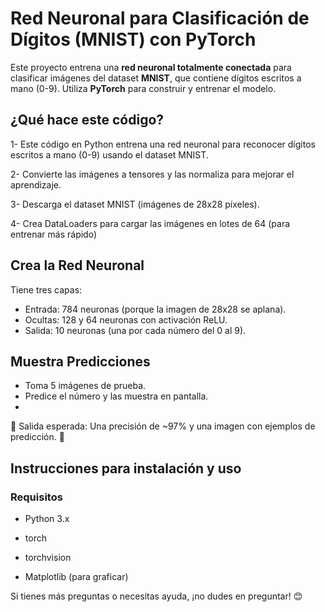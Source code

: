 # Red Neuronal para Clasificación de Dígitos (MNIST) con PyTorch

Este proyecto entrena una **red neuronal totalmente conectada** para clasificar imágenes del dataset **MNIST**, que contiene dígitos escritos a mano (0-9). Utiliza **PyTorch** para construir y entrenar el modelo.

## ¿Qué hace este código?
1- Este código en Python entrena una red neuronal para reconocer dígitos escritos a mano (0-9) usando el dataset MNIST.

2- Convierte las imágenes a tensores y las normaliza para mejorar el aprendizaje.

3- Descarga el dataset MNIST (imágenes de 28x28 píxeles).

4- Crea DataLoaders para cargar las imágenes en lotes de 64 (para entrenar más rápido)

## Crea la Red Neuronal
Tiene tres capas:
- Entrada: 784 neuronas (porque la imagen de 28x28 se aplana).
- Ocultas: 128 y 64 neuronas con activación ReLU.
- Salida: 10 neuronas (una por cada número del 0 al 9).
     

## Muestra Predicciones
- Toma 5 imágenes de prueba.
- Predice el número y las muestra en pantalla.
- 
📌 Salida esperada: Una precisión de ~97% y una imagen con ejemplos de predicción. 🎯

## Instrucciones para instalación y uso

### Requisitos
- Python 3.x
  
- torch
  
- torchvision
  
- Matplotlib (para graficar)


Si tienes más preguntas o necesitas ayuda, ¡no dudes en preguntar! 😊
